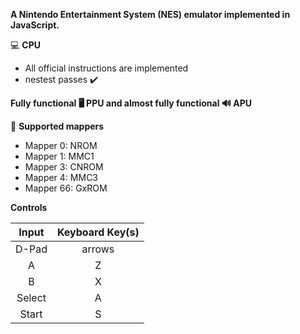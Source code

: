 <b>A Nintendo Entertainment System (NES) emulator implemented in JavaScript.</b>


💻 <b>CPU</b>
  - All official instructions are implemented
  - nestest passes ✔️


<b>Fully functional 🖥️ PPU and almost fully functional 🔊 APU</b>


🔌 <b>Supported mappers</b>
  - Mapper 0: NROM
  - Mapper 1: MMC1
  - Mapper 3: CNROM
  - Mapper 4: MMC3
  - Mapper 66: GxROM


<b>Controls</b>
  
 | Input	| Keyboard Key(s) |
 | :----: | :------------: |
 | D-Pad	| arrows          |
 | A     |	Z               |
 | B	    | X               |
 | Select|	A               |
 | Start	| S            |
